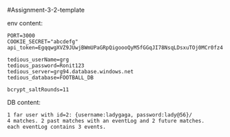 #Assignment-3-2-template

env content:

    PORT=3000
    COOKIE_SECRET="abcdefg"
    api_token=EgqqwgXVZ9JUwjBWmUPaGRpQigoooQyM5fGGqJI78NsqLDsxuTOj0MCr0fz4

    tedious_userName=grg
    tedious_password=Ronit123
    tedious_server=grg94.database.windows.net
    tedious_database=FOOTBALL_DB

    bcrypt_saltRounds=11

DB content:    
   
    1 far user with id=2: {username:ladygaga, password:lady@56}/
    4 matches. 2 past matches with an eventLog and 2 future matches. 
    each eventLog contains 3 events.
